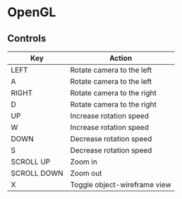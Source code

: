 # OpenGL
## Controls
|Key|Action|
|---|------|
|LEFT|Rotate camera to the left|
|A|Rotate camera to the left|
|RIGHT|Rotate camera to the right|
|D|Rotate camera to the right|
|UP|Increase rotation speed|
|W|Increase rotation speed|
|DOWN|Decrease rotation speed|
|S|Decrease rotation speed|
|SCROLL UP|Zoom in|
|SCROLL DOWN|Zoom out|
|X|Toggle object-wireframe view|
